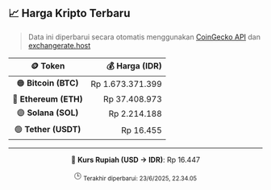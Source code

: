 

<!-- HARGA_KRIPTO -->
## 📈 Harga Kripto Terbaru

> Data ini diperbarui secara otomatis menggunakan [CoinGecko API](https://www.coingecko.com/) dan [exchangerate.host](https://exchangerate.host/)

<div align="center">

| 🪙 Token | 💰 Harga (IDR) |
|:------:|---------------:|
| 🟠 **Bitcoin (BTC)**   | Rp 1.673.371.399 |
| 🔵 **Ethereum (ETH)**  | Rp 37.408.973 |
| 🟣 **Solana (SOL)**    | Rp 2.214.188 |
| 🟢 **Tether (USDT)**   | Rp 16.455 |

---

💱 **Kurs Rupiah (USD → IDR)**: Rp 16.447

🕒 <sub>Terakhir diperbarui: 23/6/2025, 22.34.05</sub>

</div>
<!-- /HARGA_KRIPTO -->